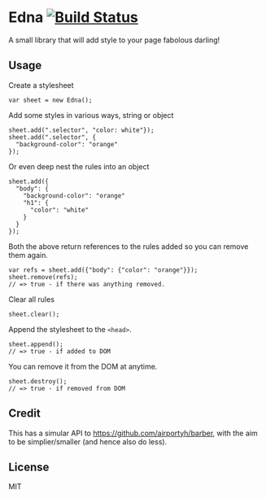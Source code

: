 # Edna [![Build Status](https://travis-ci.org/orangemug/edna.svg?branch=master)](https://travis-ci.org/orangemug/edna)
A small library that will add style to your page fabolous darling!


## Usage
Create a stylesheet

    var sheet = new Edna();

Add some styles in various ways, string or object

    sheet.add(".selector", "color: white"});
    sheet.add(".selector", {
      "background-color": "orange"
    });

Or even deep nest the rules into an object

    sheet.add({
      "body": {
        "background-color": "orange"
        "h1": {
          "color": "white"
        }
      }
    });

Both the above return references to the rules added so you can remove them again.

    var refs = sheet.add({"body": {"color": "orange"}});
    sheet.remove(refs);
    // => true - if there was anything removed.

Clear all rules

    sheet.clear();

Append the stylesheet to the `<head>`.

    sheet.append();
    // => true - if added to DOM

You can remove it from the DOM at anytime.

    sheet.destroy();
    // => true - if removed from DOM


## Credit
This has a simular API to <https://github.com/airportyh/barber>, with the aim to be simplier/smaller (and hence also do less).


## License
MIT

